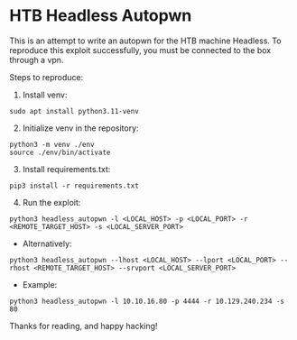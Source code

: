 # HTB Headless Autopwn

This is an attempt to write an autopwn for the HTB machine Headless. To reproduce this exploit successfully, you must be connected to the box through a vpn.

Steps to reproduce:

1. Install venv:

```
sudo apt install python3.11-venv
```

2. Initialize venv in the repository:

```
python3 -m venv ./env
source ./env/bin/activate
```

3. Install requirements.txt:

```
pip3 install -r requirements.txt
```

4. Run the exploit:

```
python3 headless_autopwn -l <LOCAL_HOST> -p <LOCAL_PORT> -r <REMOTE_TARGET_HOST> -s <LOCAL_SERVER_PORT>
```

- Alternatively:

```
python3 headless_autopwn --lhost <LOCAL_HOST> --lport <LOCAL_PORT> --rhost <REMOTE_TARGET_HOST> --srvport <LOCAL_SERVER_PORT>
```

- Example:

```
python3 headless_autopwn -l 10.10.16.80 -p 4444 -r 10.129.240.234 -s 80
```

Thanks for reading, and happy hacking!
